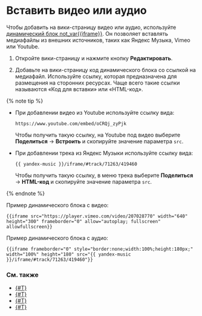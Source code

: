 # Вставить видео или аудио


Чтобы добавить на вики-страницу видео или аудио, используйте [динамический блок not_var{{iframe}}](actions/iframe.md). Он позволяет вставлять медиафайлы из внешних источников, таких как Яндекс&#160;Музыка, Vimeo или Youtube.


1. Откройте вики-страницу и нажмите кнопку **Редактировать**.

1. Добавьте на вики-страницу код динамического блока со ссылкой на медиафайл. Используйте ссылку, которая предназначена для размещения на сторонних ресурсах. Чаще всего такие ссылки называются «Код для вставки» или «HTML-код». 

{% note tip %}

* При добавлении видео из Youtube используйте ссылку вида:
    ```
    https://www.youtube.com/embed/oCRQj_zyPjk
    ```
    Чтобы получить такую ссылку, на Youtube под видео выберите **Поделиться** → **Встроить** и скопируйте значение параметра `src`.

* При добавлении трека из Яндекс&#160;Музыки используйте ссылку вида:

    ```
    {{ yandex-music }}/iframe/#track/71263/419460
    ```
    Чтобы получить такую ссылку, в меню трека выберите **Поделиться** → **HTML-код** и скопируйте значение параметра `src`.

{% endnote %}

Пример динамического блока с видео:

```
{{iframe src="https://player.vimeo.com/video/207028770" width="640" height="300" frameborder="0" allow="autoplay; fullscreen" allowfullscreen}}
```

Пример динамического блока с аудио:

```
{{iframe frameborder="0" style="border:none;width:100%;height:180px;" width="100%" height="180" src="{{ yandex-music }}/iframe/#track/71263/419460"}}
```


### См. также

* [{#T}](attach-file.md)
* [{#T}](add-grid.md)
* [{#T}](basic-markup.md)
* [{#T}](static-markup/html-code.md)